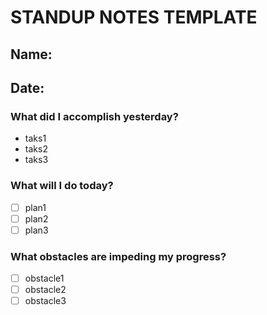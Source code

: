 # STANDUP NOTES TEMPLATE

## Name:
## Date:

### What did I accomplish yesterday?
- taks1
- taks2 
- taks3

### What will I do today?
- [ ] plan1
- [ ] plan2
- [ ] plan3

### What obstacles are impeding my progress?
- [ ] obstacle1
- [ ] obstacle2
- [ ] obstacle3

